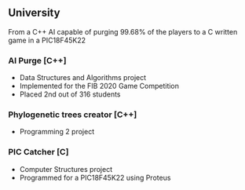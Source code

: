 ## University

From a C++ AI capable of purging 99.68% of the players to a C written game in a PIC18F45K22

### AI Purge [C++]
- Data Structures and Algorithms project
- Implemented for the FIB 2020 Game Competition 
- Placed 2nd out of 316 students


### Phylogenetic trees creator [C++]
- Programming 2 project


### PIC Catcher [C]
- Computer Structures project
- Programmed for a PIC18F45K22 using Proteus
